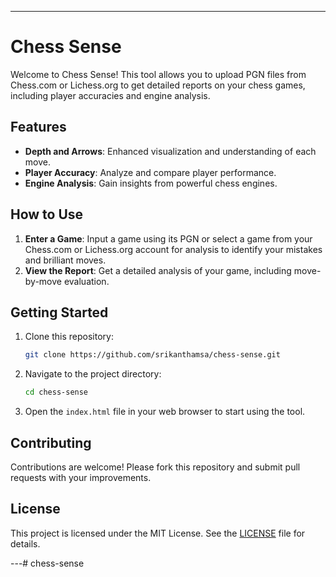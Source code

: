 ---

# Chess Sense

Welcome to Chess Sense! This tool allows you to upload PGN files from Chess.com or Lichess.org to get detailed reports on your chess games, including player accuracies and engine analysis.

## Features

- **Depth and Arrows**: Enhanced visualization and understanding of each move.
- **Player Accuracy**: Analyze and compare player performance.
- **Engine Analysis**: Gain insights from powerful chess engines.

## How to Use

1. **Enter a Game**: Input a game using its PGN or select a game from your Chess.com or Lichess.org account for analysis to identify your mistakes and brilliant moves.
2. **View the Report**: Get a detailed analysis of your game, including move-by-move evaluation.

## Getting Started

1. Clone this repository:
    ```bash
    git clone https://github.com/srikanthamsa/chess-sense.git
    ```
2. Navigate to the project directory:
    ```bash
    cd chess-sense
    ```
3. Open the `index.html` file in your web browser to start using the tool.

## Contributing

Contributions are welcome! Please fork this repository and submit pull requests with your improvements.

## License

This project is licensed under the MIT License. See the [LICENSE](LICENSE) file for details.

---# chess-sense
